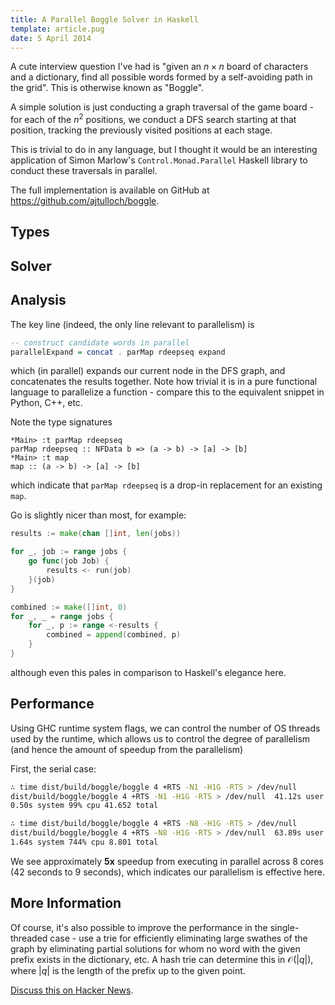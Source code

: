 ```yaml
---
title: A Parallel Boggle Solver in Haskell
template: article.pug
date: 5 April 2014
---
```


A cute interview question I've had is "given an $n \times n$ board of
characters and a dictionary, find all possible words
formed by a self-avoiding path in the grid".  This is otherwise known
as "Boggle".

A simple solution is just conducting a graph traversal of the game board - for
each of the $n^2$ positions, we conduct a DFS search starting at that
position, tracking the previously visited positions at each stage.

This is trivial to do in any language, but I thought it would be
an interesting application of Simon Marlow's `Control.Monad.Parallel`
Haskell library to conduct these traversals  in parallel.

The full implementation is available on GitHub at
<https://github.com/ajtulloch/boggle>.

## Types ##

<script src="https://gist.github.com/ajtulloch/9993421.js"></script>

## Solver ##

<script src="https://gist.github.com/ajtulloch/9993420.js"></script>

## Analysis ##

The key line (indeed, the only line relevant to parallelism) is

```hs
-- construct candidate words in parallel
parallelExpand = concat . parMap rdeepseq expand
```

which (in parallel) expands our current node in the DFS graph, and
concatenates the results together.  Note how trivial it is in a
pure functional language to parallelize a function - compare this to
the equivalent snippet in Python, C++, etc.

Note the type signatures

```
*Main> :t parMap rdeepseq
parMap rdeepseq :: NFData b => (a -> b) -> [a] -> [b]
*Main> :t map
map :: (a -> b) -> [a] -> [b]
```

which indicate that `parMap rdeepseq` is a drop-in replacement for an
existing `map`.

Go is slightly nicer than most, for example:

```go
results := make(chan []int, len(jobs))

for _, job := range jobs {
    go func(job Job) {
        results <- run(job)
    }(job)
}

combined := make([]int, 0)
for _, _ = range jobs {
	for _, p := range <-results {
        combined = append(combined, p)
	}
}
```

although even this pales in comparison to Haskell's elegance here.

## Performance ##

Using GHC runtime system flags, we can control the number of OS
threads used by the runtime, which allows us to control the degree of
parallelism (and hence the amount of speedup from the parallelism)

First, the serial case:

```bash
∴ time dist/build/boggle/boggle 4 +RTS -N1 -H1G -RTS > /dev/null
dist/build/boggle/boggle 4 +RTS -N1 -H1G -RTS > /dev/null  41.12s user
0.50s system 99% cpu 41.652 total
```

```bash
∴ time dist/build/boggle/boggle 4 +RTS -N8 -H1G -RTS > /dev/null
dist/build/boggle/boggle 4 +RTS -N8 -H1G -RTS > /dev/null  63.89s user
1.64s system 744% cpu 8.801 total
```

We see approximately **5x** speedup from executing in parallel across
8 cores (42 seconds to 9 seconds), which indicates our parallelism is
effective here.

## More Information ##

Of course, it's also possible to improve the performance in the
single-threaded case - use a trie for efficiently eliminating large
swathes of the graph by eliminating partial solutions for whom no word
with the given prefix exists in the dictionary, etc.  A hash trie can
determine this in $\mathcal{O}(|q|)$, where $|q|$ is the length of the
prefix up to the given point.

[Discuss this on Hacker News][hn].

[hn]: https://news.ycombinator.com/item?id=7540479
